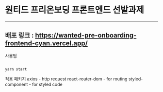 # 원티드 프리온보딩 프론트엔드 선발과제

<hr>

## 배포 링크 : https://wanted-pre-onboarding-frontend-cyan.vercel.app/

사용법

```

yarn start
```

적용 패키지
axios - http request
react-router-dom - for routing
styled-component - for styled code
